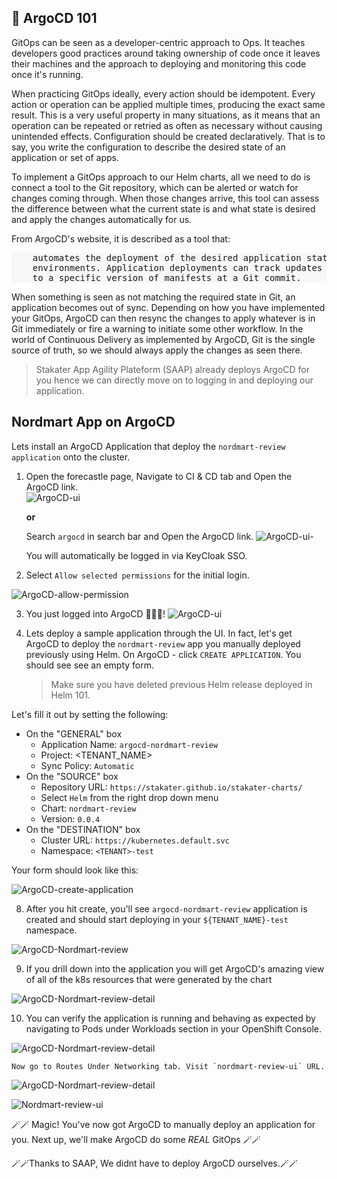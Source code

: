 ## 🐙 ArgoCD 101

GitOps can be seen as a developer-centric approach to Ops. It teaches developers good practices around taking ownership of code once it leaves their machines and the approach to deploying and monitoring this code once it's running.

When practicing GitOps ideally, every action should be idempotent. Every action or operation can be applied multiple times, producing the exact same result. This is a very useful property in many situations, as it means that an operation can be repeated or retried as often as necessary without causing unintended effects. Configuration should be created declaratively. That is to say, you write the configuration to describe the desired state of an application or set of apps.

To implement a GitOps approach to our Helm charts, all we need to do is connect a tool to the Git repository, which can be alerted or watch for changes coming through. When those changes arrive, this tool can assess the difference between what the current state is and what state is desired and apply the changes automatically for
us.

From ArgoCD's website, it is described as a tool that:

<div class="highlight" style="background: #f7f7f7">
<pre>
    automates the deployment of the desired application states in the specified target
    environments. Application deployments can track updates to branches, tags, or be pinned
    to a specific version of manifests at a Git commit.
</pre></div>

When something is seen as not matching the required state in Git, an application becomes out of sync. Depending on how you have implemented your GitOps, ArgoCD can then resync the changes to apply whatever is in Git immediately or fire a warning to initiate some other workflow. In the world of Continuous Delivery as implemented by ArgoCD, Git is the single source of truth, so we should always apply the changes as seen there.

> Stakater App Agility Plateform (SAAP) already deploys ArgoCD for you hence we can directly move on to logging in and deploying our application.

## Nordmart App on ArgoCD

Lets install an ArgoCD Application that deploy the `nordmart-review application` onto the cluster.

1. Open the forecastle page, Navigate to CI & CD tab and Open the ArgoCD link.  
    ![ArgoCD-ui](images/2-argocd-forecastle.jpg)
    
    **or**  

    Search `argocd` in search bar and Open the ArgoCD link. 
    ![ArgoCD-ui-](images/2-argocd-forecastle-search.jpg)


    You will automatically be logged in via KeyCloak SSO.  

2. Select `Allow selected permissions` for the initial login.

![ArgoCD-allow-permission](images/argocd-allow-permission.png)

3. You just logged into ArgoCD 👏👏👏! 
![ArgoCD-ui](images/2-argocd-ui.png)


4. Lets deploy a sample application through the UI. In fact, let's get ArgoCD to deploy the `nordmart-review` app you manually deployed previously using Helm. On ArgoCD - click `CREATE APPLICATION`. You should see see an empty form.
    > Make sure you have deleted previous Helm release deployed in Helm 101.
  
Let's fill it out by setting the following:

   * On the "GENERAL" box
      * Application Name: `argocd-nordmart-review`
      * Project: <TENANT_NAME>
      * Sync Policy: `Automatic`
   * On the "SOURCE" box
      * Repository URL: `https://stakater.github.io/stakater-charts/`
      * Select `Helm` from the right drop down menu
      * Chart: `nordmart-review`
      * Version: `0.0.4`
   * On the "DESTINATION" box
      * Cluster URL: `https://kubernetes.default.svc`
      * Namespace: `<TENANT>-test`

Your form should look like this:

![ArgoCD-create-application](images/2-argocd-create-application.png)

8. After you hit create, you'll see `argocd-nordmart-review` application is created and should start deploying in your `${TENANT_NAME}-test` namespace.

![ArgoCD-Nordmart-review](images/2-argocd-nordmart-review-argocd-app.png)

9. If you drill down into the application you will get ArgoCD's amazing view of all of the k8s resources that were generated by the chart

![ArgoCD-Nordmart-review-detail](images/2-argocd-nordmart-review-argocd-app-details.png)

10. You can verify the application is running and behaving as expected by navigating to Pods under Workloads section in your OpenShift Console.

![ArgoCD-Nordmart-review-detail](images/2-argocd-nordmart-review-pods.png)

    Now go to Routes Under Networking tab. Visit `nordmart-review-ui` URL.

![ArgoCD-Nordmart-review-detail](images/2-argocd-nordmart-review-route.png)

![Nordmart-review-ui](./images/1a-1-nordmart-review-ui.png)

🪄🪄 Magic! You've now got ArgoCD to manually deploy an application for you. Next up, we'll make ArgoCD do some *REAL* GitOps 🪄🪄

🪄🪄Thanks to SAAP, We didnt have to deploy ArgoCD ourselves.🪄🪄
